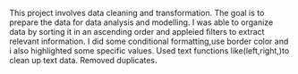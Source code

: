 This project involves data cleaning and transformation.
The goal is to prepare the data for data analysis and modelling.
I was able to organize data by sorting it in an ascending order and appleied filters to extract relevant information.
I did some conditional formatting,use border color and i also highlighted some specific values.
Used text functions like(left,right,)to clean up text data.
Removed duplicates.
